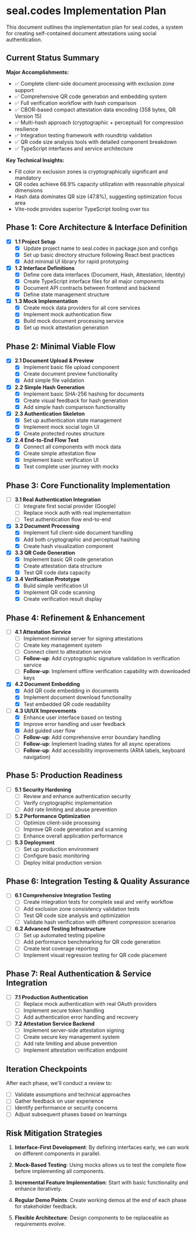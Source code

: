 # seal.codes Implementation Plan

This document outlines the implementation plan for seal.codes, a system for creating self-contained document attestations using social authentication.

## Current Status Summary

**Major Accomplishments:**
- ✅ Complete client-side document processing with exclusion zone support
- ✅ Comprehensive QR code generation and embedding system
- ✅ Full verification workflow with hash comparison
- ✅ CBOR-based compact attestation data encoding (358 bytes, QR Version 15)
- ✅ Multi-hash approach (cryptographic + perceptual) for compression resilience
- ✅ Integration testing framework with roundtrip validation
- ✅ QR code size analysis tools with detailed component breakdown
- ✅ TypeScript interfaces and service architecture

**Key Technical Insights:**
- Fill color in exclusion zones is cryptographically significant and mandatory
- QR codes achieve 66.9% capacity utilization with reasonable physical dimensions
- Hash data dominates QR size (47.8%), suggesting optimization focus area
- Vite-node provides superior TypeScript tooling over tsx

## Phase 1: Core Architecture & Interface Definition

- [x] **1.1 Project Setup**
  - [x] Update project name to seal.codes in package.json and configs
  - [x] Set up basic directory structure following React best practices
  - [x] Add minimal UI library for rapid prototyping

- [x] **1.2 Interface Definitions**
  - [x] Define core data interfaces (Document, Hash, Attestation, Identity)
  - [x] Create TypeScript interface files for all major components
  - [x] Document API contracts between frontend and backend
  - [x] Define state management structure

- [x] **1.3 Mock Implementation**
  - [x] Create mock data providers for all core services
  - [x] Implement mock authentication flow
  - [x] Build mock document processing service
  - [x] Set up mock attestation generation

## Phase 2: Minimal Viable Flow

- [x] **2.1 Document Upload & Preview**
  - [x] Implement basic file upload component
  - [x] Create document preview functionality
  - [x] Add simple file validation

- [x] **2.2 Simple Hash Generation**
  - [x] Implement basic SHA-256 hashing for documents
  - [x] Create visual feedback for hash generation
  - [x] Add simple hash comparison functionality

- [x] **2.3 Authentication Skeleton**
  - [x] Set up authentication state management
  - [x] Implement mock social login UI
  - [x] Create protected routes structure

- [x] **2.4 End-to-End Flow Test**
  - [x] Connect all components with mock data
  - [x] Create simple attestation flow
  - [x] Implement basic verification UI
  - [x] Test complete user journey with mocks

## Phase 3: Core Functionality Implementation

- [ ] **3.1 Real Authentication Integration**
  - [ ] Integrate first social provider (Google)
  - [ ] Replace mock auth with real implementation
  - [ ] Test authentication flow end-to-end

- [x] **3.2 Document Processing**
  - [x] Implement full client-side document handling
  - [x] Add both cryptographic and perceptual hashing
  - [x] Create hash visualization component

- [x] **3.3 QR Code Generation**
  - [x] Implement basic QR code generation
  - [x] Create attestation data structure
  - [x] Test QR code data capacity

- [x] **3.4 Verification Prototype**
  - [x] Build simple verification UI
  - [x] Implement QR code scanning
  - [x] Create verification result display

## Phase 4: Refinement & Enhancement

- [ ] **4.1 Attestation Service**
  - [ ] Implement minimal server for signing attestations
  - [ ] Create key management system
  - [ ] Connect client to attestation service
  - [ ] **Follow-up**: Add cryptographic signature validation in verification service
  - [ ] **Follow-up**: Implement offline verification capability with downloaded keys

- [x] **4.2 Document Embedding**
  - [x] Add QR code embedding in documents
  - [x] Implement document download functionality
  - [x] Test embedded QR code readability

- [ ] **4.3 UI/UX Improvements**
  - [x] Enhance user interface based on testing
  - [x] Improve error handling and user feedback
  - [x] Add guided user flow
  - [ ] **Follow-up**: Add comprehensive error boundary handling
  - [ ] **Follow-up**: Implement loading states for all async operations
  - [ ] **Follow-up**: Add accessibility improvements (ARIA labels, keyboard navigation)

## Phase 5: Production Readiness

- [ ] **5.1 Security Hardening**
  - [ ] Review and enhance authentication security
  - [ ] Verify cryptographic implementation
  - [ ] Add rate limiting and abuse prevention

- [ ] **5.2 Performance Optimization**
  - [ ] Optimize client-side processing
  - [ ] Improve QR code generation and scanning
  - [ ] Enhance overall application performance

- [ ] **5.3 Deployment**
  - [ ] Set up production environment
  - [ ] Configure basic monitoring
  - [ ] Deploy initial production version

## Phase 6: Integration Testing & Quality Assurance

- [ ] **6.1 Comprehensive Integration Testing**
  - [ ] Create integration tests for complete seal and verify workflow
  - [ ] Add exclusion zone consistency validation tests
  - [ ] Test QR code size analysis and optimization
  - [ ] Validate hash verification with different compression scenarios

- [ ] **6.2 Advanced Testing Infrastructure**
  - [ ] Set up automated testing pipeline
  - [ ] Add performance benchmarking for QR code generation
  - [ ] Create test coverage reporting
  - [ ] Implement visual regression testing for QR code placement

## Phase 7: Real Authentication & Service Integration

- [ ] **7.1 Production Authentication**
  - [ ] Replace mock authentication with real OAuth providers
  - [ ] Implement secure token handling
  - [ ] Add authentication error handling and recovery

- [ ] **7.2 Attestation Service Backend**
  - [ ] Implement server-side attestation signing
  - [ ] Create secure key management system
  - [ ] Add rate limiting and abuse prevention
  - [ ] Implement attestation verification endpoint

## Iteration Checkpoints

After each phase, we'll conduct a review to:
- [ ] Validate assumptions and technical approaches
- [ ] Gather feedback on user experience
- [ ] Identify performance or security concerns
- [ ] Adjust subsequent phases based on learnings

## Risk Mitigation Strategies

1. **Interface-First Development**: By defining interfaces early, we can work on different components in parallel.

2. **Mock-Based Testing**: Using mocks allows us to test the complete flow before implementing all components.

3. **Incremental Feature Implementation**: Start with basic functionality and enhance iteratively.

4. **Regular Demo Points**: Create working demos at the end of each phase for stakeholder feedback.

5. **Flexible Architecture**: Design components to be replaceable as requirements evolve.
